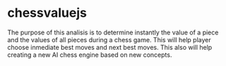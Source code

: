 # chessvaluejs
The purpose of this analisis is to determine instantly the value of a piece and the values of all pieces during a chess game. 
This will help player choose inmediate best moves and next best moves.
This also will help creating a new AI chess engine based on new concepts.
